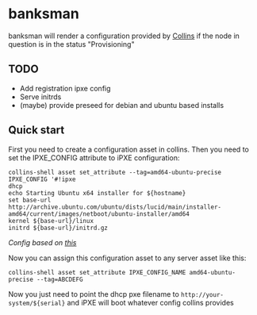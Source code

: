 # banksman

banksman will render a configuration provided by [Collins](http://tumblr.github.io/collins/)
if the node in question is in the status "Provisioning"

## TODO
- Add registration ipxe config
- Serve initrds
- (maybe) provide preseed for debian and ubuntu based installs

## Quick start
First you need to create a configuration asset in collins. Then you
need to set the IPXE_CONFIG attribute to iPXE configuration:

    collins-shell asset set_attribute --tag=amd64-ubuntu-precise IPXE_CONFIG '#!ipxe 
    dhcp
    echo Starting Ubuntu x64 installer for ${hostname}
    set base-url http://archive.ubuntu.com/ubuntu/dists/lucid/main/installer-amd64/current/images/netboot/ubuntu-installer/amd64
    kernel ${base-url}/linux
    initrd ${base-url}/initrd.gz

*Config based on [this](https://gist.github.com/robinsmidsrod/2214122)*


Now you can assign this configuration asset to any server asset like this:

    collins-shell asset set_attribute IPXE_CONFIG_NAME amd64-ubuntu-precise --tag=ABCDEFG

Now you just need to point the dhcp pxe filename to `http://your-system/${serial}`
and iPXE will boot whatever config collins provides
